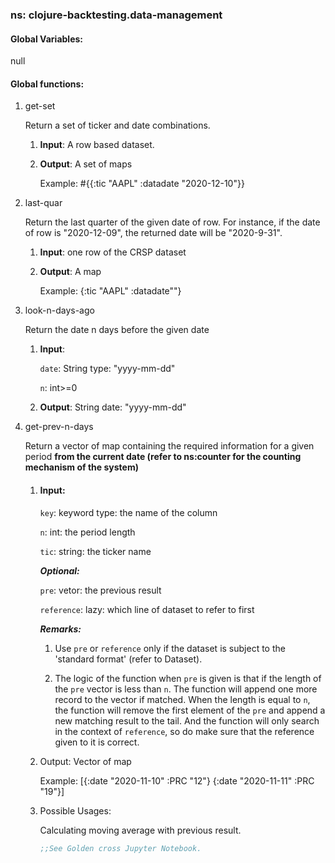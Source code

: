 ### ns: clojure-backtesting.data-management

#### Global Variables:

null

#### Global functions:

1. get-set

   Return a set of ticker and date combinations.

   1. **Input**: A row based dataset.

   2. **Output**: A set of maps

      Example: #{{:tic "AAPL" :datadate "2020-12-10"}}

2. last-quar

   Return the last quarter of the given date of row. For instance, if the date of row is "2020-12-09", the returned date will be "2020-9-31".

   1. **Input**: one row of the CRSP dataset

   2. **Output**: A map

      Example: {:tic "AAPL" :datadate""}

3. look-n-days-ago

   Return the date n days before the given date

   1. **Input**: 

      `date`: String type: "yyyy-mm-dd"

      `n`: int>=0

   2. **Output**: String date: "yyyy-mm-dd"

4. get-prev-n-days

   Return a vector of map containing the required information for a given period **from the current date (refer to ns:counter for the counting mechanism of the system)**

   1. #### **Input**: 

      `key`: keyword type: the name of the column

      `n`: int: the period length

      `tic`: string: the ticker name

      ***Optional:***

      `pre`: vetor: the previous result

      `reference`: lazy: which line of dataset to refer to first

      ***Remarks:***

      1. Use `pre` or `reference` only if the dataset is subject to the 'standard format' (refer to Dataset).

      2. The logic of the function when `pre` is given is that if the length of the `pre` vector is less than `n`. The function will append one more record to the vector if matched. When the length is equal to `n`, the function will remove the first element of the `pre` and append a new matching result to the tail. And the function will only search in the context of `reference`, so do make sure that the reference given to it is correct.

   2. Output: Vector of map

      Example: [{:date "2020-11-10" :PRC "12"} {:date "2020-11-11" :PRC "19"}]

   3. Possible Usages: 

      Calculating moving average with previous result.

      ```clojure
      ;;See Golden cross Jupyter Notebook.
      ```

      